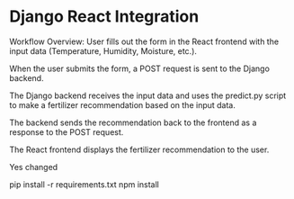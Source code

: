 # Django React Integration

Workflow Overview:
User fills out the form in the React frontend with the input data (Temperature, Humidity, Moisture, etc.).

When the user submits the form, a POST request is sent to the Django backend.

The Django backend receives the input data and uses the predict.py script to make a fertilizer recommendation based on the input data.

The backend sends the recommendation back to the frontend as a response to the POST request.

The React frontend displays the fertilizer recommendation to the user.

Yes
changed

pip install -r requirements.txt
npm install